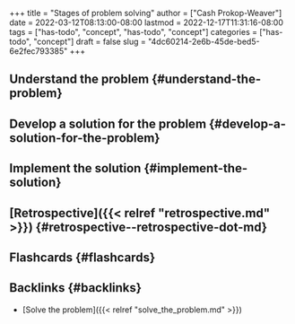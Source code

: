 +++
title = "Stages of problem solving"
author = ["Cash Prokop-Weaver"]
date = 2022-03-12T08:13:00-08:00
lastmod = 2022-12-17T11:31:16-08:00
tags = ["has-todo", "concept", "has-todo", "concept"]
categories = ["has-todo", "concept"]
draft = false
slug = "4dc60214-2e6b-45de-bed5-6e2fec793385"
+++

## Understand the problem {#understand-the-problem}


## Develop a solution for the problem {#develop-a-solution-for-the-problem}


## Implement the solution {#implement-the-solution}


## [Retrospective]({{< relref "retrospective.md" >}}) {#retrospective--retrospective-dot-md}


## Flashcards {#flashcards}


## Backlinks {#backlinks}

-   [Solve the problem]({{< relref "solve_the_problem.md" >}})
